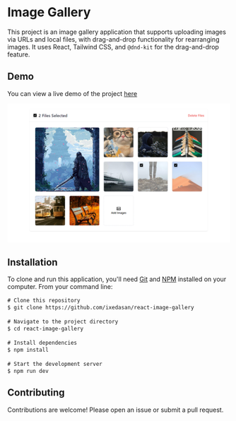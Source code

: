 # Image Gallery

This project is an image gallery application that supports uploading images via URLs and local files, with drag-and-drop functionality for rearranging images. It uses React, Tailwind CSS, and `@dnd-kit` for the drag-and-drop feature.

## Demo

You can view a live demo of the project [here](https://ixedasan.github.io/react-image-gallery/)

![preview](./public/preview/github.png)

## Installation

To clone and run this application, you'll need [Git](https://git-scm.com/) and [NPM](https://nodejs.org/en/download/package-manager) installed on your computer. From your command line:

```
# Clone this repository
$ git clone https://github.com/ixedasan/react-image-gallery

# Navigate to the project directory
$ cd react-image-gallery

# Install dependencies
$ npm install

# Start the development server
$ npm run dev
```

## Contributing

Contributions are welcome! Please open an issue or submit a pull request.
